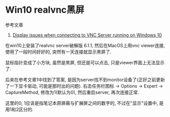 # Win10 realvnc黑屏

参考文章

1. [Display issues when connecting to VNC Server running on Windows 10](https://help.realvnc.com/hc/en-us/articles/360004012211-Display-issues-when-connecting-to-VNC-Server-running-on-Windows-10)

在win10上安装了realvnc server破解版 6.1.1, 然后在MacOS上用vnc viewer连接, 使用了一段时间好好的, 突然有一天连接就显示黑屏了.

鼠标指针变成了小方块, 虽然是黑屏, 但还是可以点击, 只是viewer界面上无法显示了.

后来在参考文章1中找到了答案, 是因为server找不到monitor设备了(正好之前更新了一下显卡驱动, 可能是那时出的问题). 右击任务栏图标 -> Options -> Expert -> CaptureMethod, 修改为1(默认为0), 然后重启server, 再次连接正常.

这里的0, 1应该是指笔记本原屏蔽与扩展屏之间的数字的, 不过在"显示"设置中, 是用1和2区分的.
